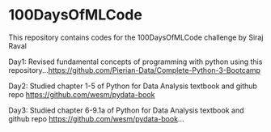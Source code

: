 # 100DaysOfMLCode
This repository contains codes for the 100DaysOfMLCode challenge by Siraj Raval

Day1: Revised fundamental concepts of programming with python using this repository...https://github.com/Pierian-Data/Complete-Python-3-Bootcamp

Day2: Studied chapter 1-5 of Python for Data Analysis textbook and github repo https://github.com/wesm/pydata-book

Day3: Studied chapter 6-9.1a of Python for Data Analysis textbook and github repo https://github.com/wesm/pydata-book... 
